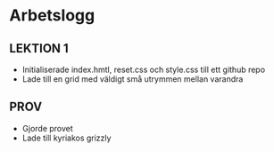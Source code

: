 # Arbetslogg

## LEKTION 1
- Initialiserade index.hmtl, reset.css och style.css till ett github repo
- Lade till en grid med väldigt små utrymmen mellan varandra

## PROV
- Gjorde provet
- Lade till kyriakos grizzly